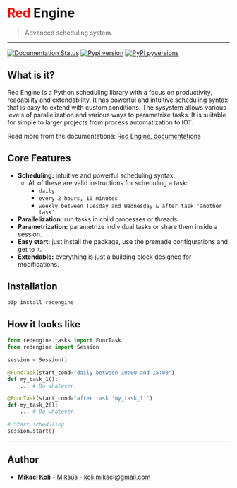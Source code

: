 
# <span style="color:red">Red</span> Engine
> Advanced scheduling system.

-----------------

[![Documentation Status](https://readthedocs.org/projects/red-engine/badge/?version=latest)](https://red-engine.readthedocs.io/en/latest/?badge=latest)
[![Pypi version](https://badgen.net/pypi/v/redengine)](https://pypi.org/project/redengine/)
[![PyPI pyversions](https://badgen.net/pypi/python/redengine)](https://pypi.org/project/redengine/)

## What is it?
Red Engine is a Python scheduling library with a focus on productivity, readability and extendability.
It has powerful and intuitive scheduling syntax that is easy to extend with custom conditions. 
The sysystem allows various levels of parallelization and various ways to parametrize tasks. It is suitable 
for simple to larger projects from process automatization to IOT.

Read more from the documentations: [Red Engine, documentations](https://red-engine.readthedocs.io/en/stable/)

## Core Features

- **Scheduling:** intuitive and powerful scheduling syntax.
    - All of these are valid instructions for scheduling a task:
        - `daily`
        - `every 2 hours, 10 minutes`
        - `weekly between Tuesday and Wednesday & after task 'another task'`
- **Parallelization:** run tasks in child processes or threads.
- **Parametrization:** parametrize individual tasks or share them inside a session. 
- **Easy start:** just install the package, use the premade configurations and get to it.
- **Extendable:** everything is just a building block designed for modifications. 

## Installation

```shell
pip install redengine
```

## How it looks like

```python
from redengine.tasks import FuncTask
from redengine import Session

session = Session()

@FuncTask(start_cond="daily between 10:00 and 15:00")
def my_task_1():
    ... # Do whatever.

@FuncTask(start_cond="after task 'my_task_1'")
def my_task_2():
    ... # Do whatever.

# Start scheduling
session.start()
```

---

## Author

* **Mikael Koli** - [Miksus](https://github.com/Miksus) - koli.mikael@gmail.com

